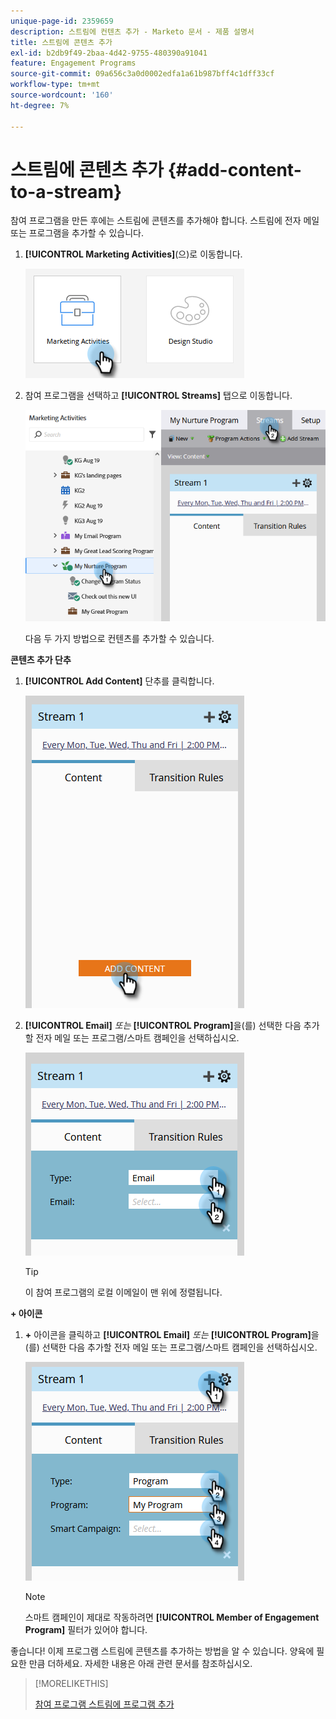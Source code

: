 ```yaml
---
unique-page-id: 2359659
description: 스트림에 컨텐츠 추가 - Marketo 문서 - 제품 설명서
title: 스트림에 콘텐츠 추가
exl-id: b2db9f49-2baa-4d42-9755-480390a91041
feature: Engagement Programs
source-git-commit: 09a656c3a0d0002edfa1a61b987bff4c1dff33cf
workflow-type: tm+mt
source-wordcount: '160'
ht-degree: 7%

---
```


# 스트림에 콘텐츠 추가 {#add-content-to-a-stream}

참여 프로그램을 만든 후에는 스트림에 콘텐츠를 추가해야 합니다. 스트림에 전자 메일 또는 프로그램을 추가할 수 있습니다.

1. **[!UICONTROL Marketing Activities]**(으)로 이동합니다.

   ![](assets/add-content-to-a-stream-1.png)

1. 참여 프로그램을 선택하고 **[!UICONTROL Streams]** 탭으로 이동합니다.

   ![](assets/add-content-to-a-stream-2.png)

   다음 두 가지 방법으로 컨텐츠를 추가할 수 있습니다.

**콘텐츠 추가 단추**

1. **[!UICONTROL Add Content]** 단추를 클릭합니다.

   ![](assets/add-content-to-a-stream-3.png)

1. **[!UICONTROL Email]** _또는_ **[!UICONTROL Program]**&#x200B;을(를) 선택한 다음 추가할 전자 메일 또는 프로그램/스마트 캠페인을 선택하십시오.

   ![](assets/add-content-to-a-stream-4.png)

   >[!TIP]
   >
   >이 참여 프로그램의 로컬 이메일이 맨 위에 정렬됩니다.

**+ 아이콘**

1. **+** 아이콘을 클릭하고 **[!UICONTROL Email]** _또는_ **[!UICONTROL Program]**&#x200B;을(를) 선택한 다음 추가할 전자 메일 또는 프로그램/스마트 캠페인을 선택하십시오.

   ![](assets/add-content-to-a-stream-5.png)

   >[!NOTE]
   >
   >스마트 캠페인이 제대로 작동하려면 **[!UICONTROL Member of Engagement Program]** 필터가 있어야 합니다.

좋습니다! 이제 프로그램 스트림에 콘텐츠를 추가하는 방법을 알 수 있습니다. 양육에 필요한 만큼 더하세요. 자세한 내용은 아래 관련 문서를 참조하십시오.

>[!MORELIKETHIS]
>
>[참여 프로그램 스트림에 프로그램 추가](/help/marketo/product-docs/email-marketing/drip-nurturing/creating-an-engagement-program/adding-a-program-to-an-engagement-program-stream.md)

